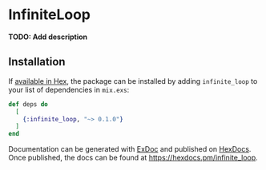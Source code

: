 # InfiniteLoop

**TODO: Add description**

## Installation

If [available in Hex](https://hex.pm/docs/publish), the package can be installed
by adding `infinite_loop` to your list of dependencies in `mix.exs`:

```elixir
def deps do
  [
    {:infinite_loop, "~> 0.1.0"}
  ]
end
```

Documentation can be generated with [ExDoc](https://github.com/elixir-lang/ex_doc)
and published on [HexDocs](https://hexdocs.pm). Once published, the docs can
be found at <https://hexdocs.pm/infinite_loop>.

